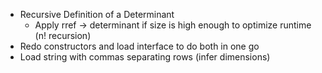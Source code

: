 - Recursive Definition of a Determinant
    - Apply rref -> determinant if size is high enough to optimize runtime (n! recursion)
- Redo constructors and load interface to do both in one go
- Load string with commas separating rows (infer dimensions)
